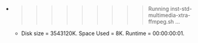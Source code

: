 * >>>>>>>>> Running inst-std-multimedia-xtra-ffmpeg.sh ...
  * Disk size = 3543120K. Space Used = 8K. Runtime = 00:00:00:01.
